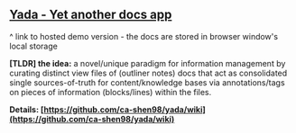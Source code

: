 ## [Yada - Yet another docs app](https://ca-shen98.github.io/yada)
^ link to hosted demo version - the docs are stored in browser window's local storage

**\[TLDR\] the idea:** a novel/unique paradigm for information management by curating distinct view files of (outliner
notes) docs that act as consolidated single sources-of-truth for content/knowledge bases via annotations/tags on pieces
of information (blocks/lines) within the files.

**Details: [https://github.com/ca-shen98/yada/wiki](https://github.com/ca-shen98/yada/wiki)**
